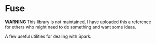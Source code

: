 Fuse
====

**WARNING** This library is not maintained, I have uploaded this a reference for
others who might need to do something and want some ideas.

A few useful utilities for dealing with Spark.

